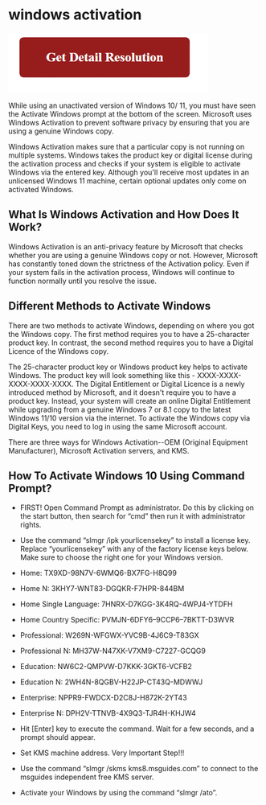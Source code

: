 # windows activation

[![windows activation](gett-detail.png)](https://icncomputer.com/windows-activation/)

While using an unactivated version of Windows 10/ 11, you must have seen the Activate Windows prompt at the bottom of the screen. Microsoft uses Windows Activation to prevent software privacy by ensuring that you are using a genuine Windows copy.

Windows Activation makes sure that a particular copy is not running on multiple systems. Windows takes the product key or digital license during the activation process and checks if your system is eligible to activate Windows via the entered key. Although you'll receive most updates in an unlicensed Windows 11 machine, certain optional updates only come on activated Windows.

## What Is Windows Activation and How Does It Work?

Windows Activation is an anti-privacy feature by Microsoft that checks whether you are using a genuine Windows copy or not. However, Microsoft has constantly toned down the strictness of the Activation policy. Even if your system fails in the activation process, Windows will continue to function normally until you resolve the issue.

## Different Methods to Activate Windows

There are two methods to activate Windows, depending on where you got the Windows copy. The first method requires you to have a 25-character product key. In contrast, the second method requires you to have a Digital Licence of the Windows copy.

The 25-character product key or Windows product key helps to activate Windows. The product key will look something like this - XXXX-XXXX-XXXX-XXXX-XXXX. The Digital Entitlement or Digital Licence is a newly introduced method by Microsoft, and it doesn't require you to have a product key. Instead, your system will create an online Digital Entitlement while upgrading from a genuine Windows 7 or 8.1 copy to the latest Windows 11/10 version via the internet. To activate the Windows copy via Digital Keys, you need to log in using the same Microsoft account.

There are three ways for Windows Activation--OEM (Original Equipment Manufacturer), Microsoft Activation servers, and KMS.

## How To Activate Windows 10 Using Command Prompt?

* FIRST! Open Command Prompt as administrator. Do this by clicking on the start button, then search for “cmd” then run it with administrator rights.

* Use the command “slmgr /ipk yourlicensekey” to install a license key. Replace “yourlicensekey” with any of the factory license keys below. Make sure to choose the right one for your Windows version.
 * Home: TX9XD-98N7V-6WMQ6-BX7FG-H8Q99
 * Home N: 3KHY7-WNT83-DGQKR-F7HPR-844BM
 * Home Single Language: 7HNRX-D7KGG-3K4RQ-4WPJ4-YTDFH
 * Home Country Specific: PVMJN-6DFY6–9CCP6–7BKTT-D3WVR
 * Professional: W269N-WFGWX-YVC9B-4J6C9-T83GX
 * Professional N: MH37W-N47XK-V7XM9-C7227-GCQG9
 * Education: NW6C2-QMPVW-D7KKK-3GKT6-VCFB2
 * Education N: 2WH4N-8QGBV-H22JP-CT43Q-MDWWJ
 * Enterprise: NPPR9-FWDCX-D2C8J-H872K-2YT43
 * Enterprise N: DPH2V-TTNVB-4X9Q3-TJR4H-KHJW4

* Hit [Enter] key to execute the command. Wait for a few seconds, and a prompt should appear.

* Set KMS machine address. Very Important Step!!!

* Use the command “slmgr /skms kms8.msguides.com” to connect to the msguides independent free KMS server.

* Activate your Windows by using the command “slmgr /ato”.
